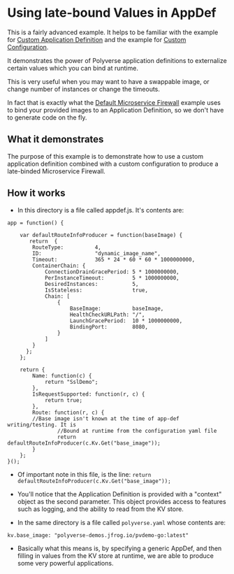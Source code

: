 # Using late-bound Values in AppDef

This is a fairly advanced example. It helps to be familiar with
the example for [Custom Application Definition](../custom-appdef)
and the example for [Custom Configuration](../custom-config).

It demonstrates the power of Polyverse application definitions to
externalize certain values which you can bind at runtime.

This is very useful when you may want to have a swappable image, or
change number of instances or change the timeouts.

In fact that is exactly what the
[Default Microservice Firewall](../default) example uses to bind your
provided images to an Application Definition, so we don't have to
generate code on the fly.

## What it demonstrates

The purpose of this example is to demonstrate how to use a custom
application definition combined with a custom configuration to
produce a late-binded Microservice Firewall.

## How it works

* In this directory is a file called appdef.js. It's contents are:

```
app = function() {

    var defaultRouteInfoProducer = function(baseImage) {
       return  {
        RouteType:          4,
        ID:                 "dynamic_image_name",
        Timeout:            365 * 24 * 60 * 60 * 1000000000,
        ContainerChain: {
            ConnectionDrainGracePeriod: 5 * 1000000000,
            PerInstanceTimeout:         5 * 1000000000,
            DesiredInstances:           5,
            IsStateless:                true,
            Chain: [
                {
                    BaseImage:          baseImage,
                    HealthCheckURLPath: "/",
                    LaunchGracePeriod:  10 * 1000000000,
                    BindingPort:        8080,
                }
            ]
        }
      };
    };

    return {
        Name: function(c) {
            return "SslDemo";
        },
        IsRequestSupported: function(r, c) {
            return true;
        },
        Route: function(r, c) {
		//Base image isn't known at the time of app-def writing/testing. It is
                //Bound at runtime from the configuration yaml file
                return defaultRouteInfoProducer(c.Kv.Get("base_image"));
        }
    };
}();
```

* Of important note in this file, is the line:
`return defaultRouteInfoProducer(c.Kv.Get("base_image"));`

* You'll notice that the Application Definition is provided with a
"context" object as the second parameter. This object provides access
to features such as logging, and the ability to read from the KV store.

* In the same directory is a file called `polyverse.yaml` whose
contents are:
```
kv.base_image: "polyverse-demos.jfrog.io/pvdemo-go:latest"
```

* Basically what this means is, by specifying a generic AppDef,
and then filling in values from the KV store at runtime, we are able
to produce some very powerful applications.